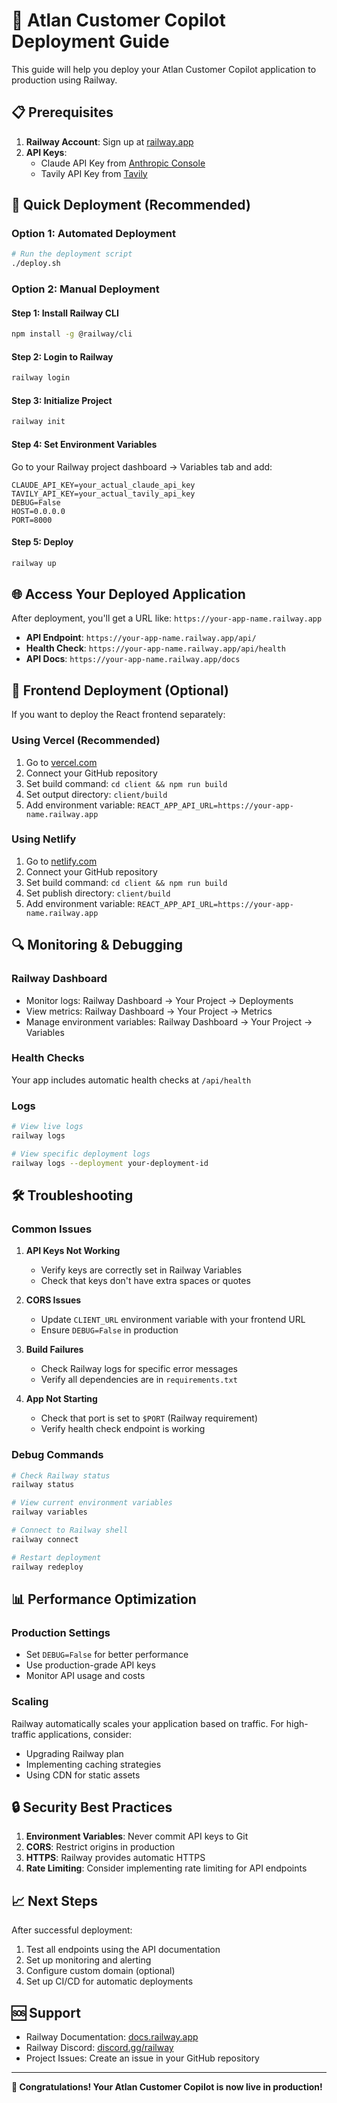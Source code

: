 # 🚀 Atlan Customer Copilot Deployment Guide

This guide will help you deploy your Atlan Customer Copilot application to production using Railway.

## 📋 Prerequisites

1. **Railway Account**: Sign up at [railway.app](https://railway.app)
2. **API Keys**:
   - Claude API Key from [Anthropic Console](https://console.anthropic.com)
   - Tavily API Key from [Tavily](https://tavily.com)

## 🚀 Quick Deployment (Recommended)

### Option 1: Automated Deployment

```bash
# Run the deployment script
./deploy.sh
```

### Option 2: Manual Deployment

#### Step 1: Install Railway CLI
```bash
npm install -g @railway/cli
```

#### Step 2: Login to Railway
```bash
railway login
```

#### Step 3: Initialize Project
```bash
railway init
```

#### Step 4: Set Environment Variables
Go to your Railway project dashboard → Variables tab and add:

```env
CLAUDE_API_KEY=your_actual_claude_api_key
TAVILY_API_KEY=your_actual_tavily_api_key
DEBUG=False
HOST=0.0.0.0
PORT=8000
```

#### Step 5: Deploy
```bash
railway up
```

## 🌐 Access Your Deployed Application

After deployment, you'll get a URL like: `https://your-app-name.railway.app`

- **API Endpoint**: `https://your-app-name.railway.app/api/`
- **Health Check**: `https://your-app-name.railway.app/api/health`
- **API Docs**: `https://your-app-name.railway.app/docs`

## 🔧 Frontend Deployment (Optional)

If you want to deploy the React frontend separately:

### Using Vercel (Recommended)
1. Go to [vercel.com](https://vercel.com)
2. Connect your GitHub repository
3. Set build command: `cd client && npm run build`
4. Set output directory: `client/build`
5. Add environment variable: `REACT_APP_API_URL=https://your-app-name.railway.app`

### Using Netlify
1. Go to [netlify.com](https://netlify.com)
2. Connect your GitHub repository
3. Set build command: `cd client && npm run build`
4. Set publish directory: `client/build`
5. Add environment variable: `REACT_APP_API_URL=https://your-app-name.railway.app`

## 🔍 Monitoring & Debugging

### Railway Dashboard
- Monitor logs: Railway Dashboard → Your Project → Deployments
- View metrics: Railway Dashboard → Your Project → Metrics
- Manage environment variables: Railway Dashboard → Your Project → Variables

### Health Checks
Your app includes automatic health checks at `/api/health`

### Logs
```bash
# View live logs
railway logs

# View specific deployment logs
railway logs --deployment your-deployment-id
```

## 🛠️ Troubleshooting

### Common Issues

1. **API Keys Not Working**
   - Verify keys are correctly set in Railway Variables
   - Check that keys don't have extra spaces or quotes

2. **CORS Issues**
   - Update `CLIENT_URL` environment variable with your frontend URL
   - Ensure `DEBUG=False` in production

3. **Build Failures**
   - Check Railway logs for specific error messages
   - Verify all dependencies are in `requirements.txt`

4. **App Not Starting**
   - Check that port is set to `$PORT` (Railway requirement)
   - Verify health check endpoint is working

### Debug Commands
```bash
# Check Railway status
railway status

# View current environment variables
railway variables

# Connect to Railway shell
railway connect

# Restart deployment
railway redeploy
```

## 📊 Performance Optimization

### Production Settings
- Set `DEBUG=False` for better performance
- Use production-grade API keys
- Monitor API usage and costs

### Scaling
Railway automatically scales your application based on traffic. For high-traffic applications, consider:
- Upgrading Railway plan
- Implementing caching strategies
- Using CDN for static assets

## 🔒 Security Best Practices

1. **Environment Variables**: Never commit API keys to Git
2. **CORS**: Restrict origins in production
3. **HTTPS**: Railway provides automatic HTTPS
4. **Rate Limiting**: Consider implementing rate limiting for API endpoints

## 📈 Next Steps

After successful deployment:
1. Test all endpoints using the API documentation
2. Set up monitoring and alerting
3. Configure custom domain (optional)
4. Set up CI/CD for automatic deployments

## 🆘 Support

- Railway Documentation: [docs.railway.app](https://docs.railway.app)
- Railway Discord: [discord.gg/railway](https://discord.gg/railway)
- Project Issues: Create an issue in your GitHub repository

---

**🎉 Congratulations! Your Atlan Customer Copilot is now live in production!**

